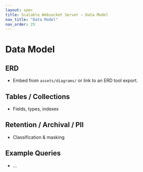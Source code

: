 ```yaml
---
layout: spec
title: Scalable Websocket Server — Data Model
nav_title: "Data Model"
nav_order: 25
---
```

# Data Model
## ERD
- Embed from `assets/diagrams/` or link to an ERD tool export.

## Tables / Collections
- Fields, types, indexes

## Retention / Archival / PII
- Classification & masking

## Example Queries
- …
